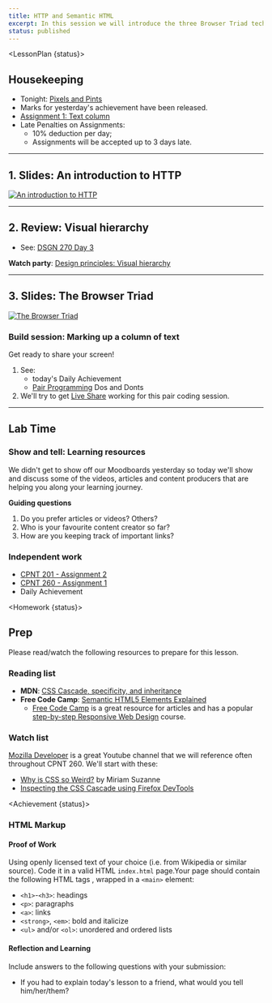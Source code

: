 ```yaml
---
title: HTTP and Semantic HTML
excerpt: In this session we will introduce the three Browser Triad technologies (HTML, CSS, JS) and how they make up the Box Model.
status: published
---
```

<script>
	import Homework from "$lib/components/Homework.svelte";
	import LessonPlan from "$lib/components/LessonPlan.svelte";
	import LabTime from "$lib/components/LabTime.svelte";
	import Achievement from "$lib/components/Achievement.svelte";
</script>

<LessonPlan {status}>

## Housekeeping
- Tonight: [Pixels and Pints](https://www.meetup.com/pxandpints/events/290442462/)
- Marks for yesterday's achievement have been released.
- [Assignment 1: Text column](/courses/cpnt-260/assessments/assignment-1)
- Late Penalties on Assignments:
    - 10% deduction per day;
    - Assignments will be accepted up to 3 days late.

---

## 1. Slides: An introduction to HTTP
[![An introduction to HTTP](/images/slides/http-introduction.png)](https://sait-wbdv.github.io/slides/w23/cpnt-260/http-introduction.html)

---

## 2. Review: Visual hierarchy
- See: [DSGN 270 Day 3](/courses/dsgn-270/day-3)

**Watch party**: [Design principles: Visual hierarchy](https://www.youtube.com/watch?v=qZWDJqY27bw)

---

## 3. Slides: The Browser Triad
[![The Browser Triad](/images/slides/browser-triad.png)](https://sait-wbdv.github.io/slides/w23/cpnt-260/browser-triad.html)

### Build session: Marking up a column of text
Get ready to share your screen!
1. See:
    - today's Daily Achievement
    - [Pair Programming](https://gist.github.com/acidtone/caa20b2520814a94240043c40301024a) Dos and Donts
2. We'll try to get [Live Share](https://marketplace.visualstudio.com/items?itemName=MS-vsliveshare.vsliveshare) working for this pair coding session.

---

## Lab Time
### Show and tell: Learning resources
We didn't get to show off our Moodboards yesterday so today we'll show and discuss some of the videos, articles and content producers that are helping you along your learning journey.

**Guiding questions**
1. Do you prefer articles or videos? Others?
2. Who is your favourite content creator so far?
3. How are you keeping track of important links?

### Independent work
- [CPNT 201 - Assignment 2](/courses/cpnt-201/assessments/assignment-1)
- [CPNT 260 - Assignment 1](/courses/cpnt-260/assessments/assignment-1)
- Daily Achievement

</LessonPlan>

<Homework {status}>

## Prep
Please read/watch the following resources to prepare for this lesson.

### Reading list 
- **MDN**: [CSS Cascade, specificity, and inheritance](https://developer.mozilla.org/en-US/docs/Learn/CSS/Building_blocks/Cascade_and_inheritance)
- **Free Code Camp**: [Semantic HTML5 Elements Explained](https://www.freecodecamp.org/news/semantic-html5-elements/)
    - [Free Code Camp](https://www.freecodecamp.org/) is a great resource for articles and has a popular [step-by-step Responsive Web Design](https://www.freecodecamp.org/learn/2022/responsive-web-design/) course.

### Watch list
[Mozilla Developer](https://www.youtube.com/channel/UCh5UlGiu9d6LegIeUCW4N1w) is a great Youtube channel that we will reference often throughout CPNT 260. We'll start with these:
- [Why is CSS so Weird?](https://www.youtube.com/watch?v=aHUtMbJw8iA) by Miriam Suzanne
- [Inspecting the CSS Cascade using Firefox DevTools](https://www.youtube.com/watch?v=Sp9ZfSvpf7A)

</Homework>



<Achievement {status}>

### HTML Markup
#### Proof of Work
Using openly licensed text of your choice (i.e. from Wikipedia or similar source). Code it in a valid HTML `index.html` page.Your page should contain the following HTML tags , wrapped in a `<main>` element: 
- `<h1>`-`<h3>`: headings
- `<p>`: paragraphs
- `<a>`: links
- `<strong>`, `<em>`: bold and italicize
- `<ul>` and/or `<ol>`: unordered and ordered lists

#### Reflection and Learning
Include answers to the following questions with your submission:
- If you had to explain today's lesson to a friend, what would you tell him/her/them?

</Achievement>